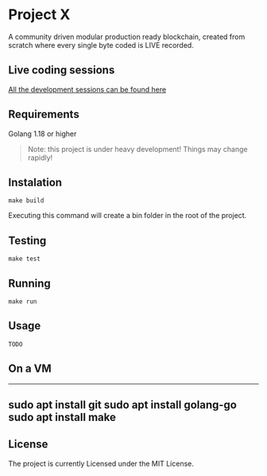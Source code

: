 # Project X

A community driven modular production ready blockchain, created from scratch where every single byte coded is LIVE recorded.

## Live coding sessions

[All the development sessions can be found here](https://www.youtube.com/channel/UCIjIAXXsX4YMYeFj-LP42-Q)

## Requirements

Golang 1.18 or higher

> Note: this project is under heavy development! Things may change rapidly!

## Instalation

```
make build
```

Executing this command will create a bin folder in the root of the project.

## Testing

```
make test
```

## Running

```
make run
```

## Usage

```
TODO
```

## On a VM

---
sudo apt install git
sudo apt install golang-go
sudo apt install make
---

## License

The project is currently Licensed under the MIT License.
